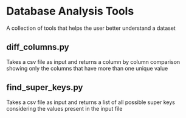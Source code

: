 # Database Analysis Tools
A collection of tools that helps the user better understand a dataset 

## diff_columns.py
Takes a csv file as input and returns a column by column comparison showing only the columns that have more than one unique value

## find_super_keys.py
Takes a csv file as input and returns a list of all possible super keys considering the values present in the input file
